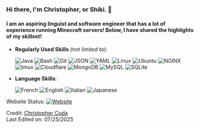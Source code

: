 ### Hi there, I'm Christopher, or Shiki. 👋

#### I am an aspiring linguist and software engineer that has a lot of experience running Minecraft servers! Below, I have shared the highlights of my skillset!

<p align="center">

- **Regularly Used Skills** *(not limited to)*:

    ![Java](https://img.shields.io/badge/Java-ED8B00?logo=openjdk&logoColor=white)
    ![Bash](https://img.shields.io/badge/Bash-4EAA25?logo=gnubash&logoColor=fff)
    ![Git](https://img.shields.io/badge/Git-F05032?logo=git&logoColor=fff)
    ![JSON](https://img.shields.io/badge/JSON-000?logo=json&logoColor=fff)
    ![YAML](https://img.shields.io/badge/YAML-CB171E?logo=yaml&logoColor=fff)
    ![Linux](https://img.shields.io/badge/Linux-FCC624?logo=linux&logoColor=black)
    ![Ubuntu](https://img.shields.io/badge/Ubuntu-E95420?logo=Ubuntu&logoColor=white)
    ![NGINX](https://img.shields.io/badge/Nginx-009639?logo=nginx&logoColor=white)
    ![tmux](https://img.shields.io/badge/tmux-1BB91F?logo=tmux&logoColor=fff)
    ![Cloudflare](https://img.shields.io/badge/Cloudflare-F38020?logo=Cloudflare&logoColor=white)
    ![MongoDB](https://img.shields.io/badge/MongoDB-%234ea94b.svg?logo=mongodb&logoColor=white)
    ![MySQL](https://img.shields.io/badge/MySQL-4479A1?logo=mysql&logoColor=fff)
    ![SQLite](https://img.shields.io/badge/SQLite-%2307405e.svg?logo=sqlite&logoColor=white)

- **Language Skills**:

    ![French](https://img.shields.io/badge/%F0%9F%87%AB%F0%9F%87%B7%20Fluent%20(Native)%20in%20French-gray.svg)
    ![English](https://img.shields.io/badge/%F0%9F%87%AC%F0%9F%87%A7%20Fluent%20in%20English-gray.svg)
    ![Italian](https://img.shields.io/badge/%F0%9F%87%AE%F0%9F%87%B9%20Conversational%20in%20Italian-gray.svg)
    ![Japanese](https://img.shields.io/badge/%F0%9F%87%AF%F0%9F%87%B5%20Conversational%20in%20Japanese-gray.svg)

Website Status: [![Website](https://img.shields.io/website-up-down-green-red/http/shields.io.svg)](https://cudachristopher.com)

Credit: [Christopher Cuda](https://github.com/cudac)<br>
Last Edited on: 07/25/2025

